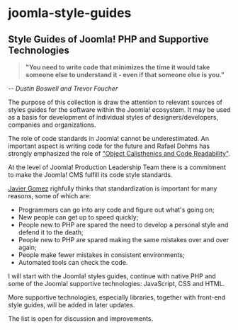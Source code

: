 joomla-style-guides
===================

<h2>Style Guides of Joomla! PHP and Supportive Technologies</h2>

<blockquote>
<p><strong>"You need to write code that minimizes the time it would take someone else to understand it - even if that someone else is you."</strong>
</p>
</blockquote>
<cite><em>-- Dustin Boswell and Trevor Foucher</em>
</cite>
<p>The purpose of this collection is draw the attention to relevant sources of styles guides for the software within the Joomla! ecosystem. It may be used as a basis for development of individual styles of designers/developers, companies and organizations.
</p>
<p>The role of code standards in Joomla! cannot be underestimated. An important aspect is writing code for the future and Rafael Dohms has strongly emphasized the role of <a href="http://www.slideshare.net/slideshow/embed_code/15471808#" target="_blank" title="'Object Calisthenics and Code Readability' by Rafael Dohms">"Object Calisthenics and Code Readability"</a>.
</p>
<p>At the level of Joomla! Production Leadership Team there is a commitment to make the Joomla! CMS fulfill its code style standards. 
</p>
<p><a href="http://www.joomla.org/about-joomla/the-project/leadership-team.html" target="_blank" title="Javier Gomez of the Joomla! Production Leadership Team">Javier Gomez</a> righfully thinks that standardization is important for many reasons, some of which are:
<ul>
	<li>Programmers can go into any code and figure out what's going on;</li>
	<li>New people can get up to speed quickly;</li>
	<li>People new to PHP are spared the need to develop a personal style and defend it to the death;</li>
	<li>People new to PHP are spared making the same mistakes over and over again;</li>
	<li>People make fewer mistakes in consistent environments;</li>
	<li>Automated tools can check the code.</li>
</ul>
</p>
<p>I will start with the Joomla! styles guides, continue with native PHP and some of the Joomla! supportive technologies: JavaScript, CSS and HTML.
</p>
<p>More supportive technologies, especially libraries, together with front-end style guides, will be added in later updates.
</p>
<p>The list is open for discussion and improvements.
</p>
